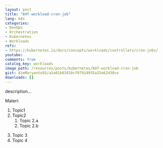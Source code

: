 ```yaml
---
layout: post
title: "04f-workload-cron-job"
lang: k8s
categories:
- DevOps
- Orchestration
- Kubernetes
- Workloads
refs: 
- https://kubernetes.io/docs/concepts/workloads/controllers/cron-jobs/
youtube: 
comments: true
catalog_key: workloads
image_path: /resources/posts/kubernetes/04f-workload-cron-job
gist: dimMaryanto93/a3a01b83910cf07914935a25a62d30ce
downloads: []
---
```



description...

Materi: 

1. Topic1
2. Topic2
    1. Topic 2.a
    2. Topic 2.b
<!--more-->
3. Topic 3
4. Topic 4